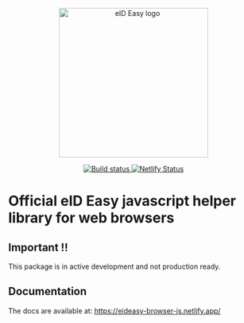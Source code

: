 <p align="center"><a href="https://eideasy.com/" target="_blank" rel="noopener noreferrer"><img width="300" src="https://eideasy.com/wp-content/uploads/2020/11/eid-easy-logo-1.png" alt="eID Easy logo"></a></p>

<p align="center">
  <a href="https://github.com/eideasy/eideasy-browser-js/actions/workflows/build.yml">
    <img src="https://github.com/eideasy/eideasy-browser-js/actions/workflows/build.yml/badge.svg" alt="Build status">
  </a>
  <a href="https://app.netlify.com/sites/eideasy-browser-js/deploys">
    <img src="https://api.netlify.com/api/v1/badges/49a66134-1471-49de-9786-c774ca3cc102/deploy-status" alt="Netlify Status">
  </a>
</p>

# Official eID Easy javascript helper library for web browsers

## Important !!
This package is in active development and not production ready.

## Documentation
The docs are available at: https://eideasy-browser-js.netlify.app/
